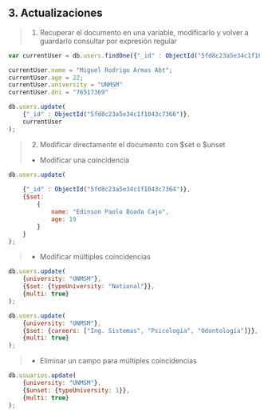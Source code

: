 ## 3. Actualizaciones

> 1. Recuperar el documento en una variable, modificarlo y volver a guardarlo
> consultar por expresión regular
```javascript
var currentUser = db.users.findOne({"_id" : ObjectId("5fd8c23a5e34c1f1043c7366")}); 

currentUser.name = "Miguel Rodrigo Armas Abt";
currentUser.age = 22;
currentUser.university = "UNMSM"
currentUser.dni = "76517369"

db.users.update(
	{"_id" : ObjectId("5fd8c23a5e34c1f1043c7366")},
	currentUser
);
```

> 2. Modificar directamente el documento con $set o $unset
> - Modificar una coincidencia
```javascript
db.users.update(
	
	{"_id" : ObjectId("5fd8c23a5e34c1f1043c7364")},
	{$set: 
		{
			name: "Edinson Paolo Boada Cajo",
			age: 19
		}
	}
);
```

> - Modificar múltiples coincidencias
```javascript
db.users.update(
	{university: "UNMSM"},
	{$set: {typeUniversity: "National"}},
	{multi: true}
);

db.users.update(
	{university: "UNMSM"},
	{$set: {careers: ["Ing. Sistemas", "Psicología", "Odontología"]}},
	{multi: true}
);
```

> - Eliminar un campo para múltiples coincidencias
```javascript
db.usuarios.update(
	{university: "UNMSM"},
	{$unset: {typeUniversity: 1}},
	{multi: true}
);
```